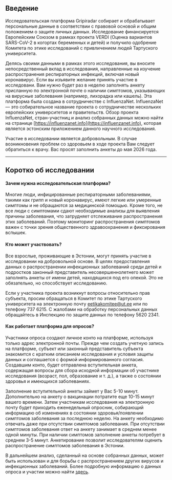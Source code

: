 ## Введение

Исследовательская платформа Gripiradar собирает и обрабатывает персональные данные в
соответствии с правовой основой и oбщим положением о защите личных данных.
Исследование финансируется Европейским Союзом в рамках проекта VERDI (Оценка вариантов
SARS-CoV-2 в когортах беременных и детей) и получило одобрение Комитета по этике
исследований с привличением людей Тартуского университета.

Делясь своими данными в рамках этого исследования, вы вносите непосредственный вклад в
исследования, направленные на изучение распространения респираторных инфекций, включая
новый коронавирус. Если вы изъявите желание принять участие в исследовани. Вам нужно
будет раз в неделю заполнять анкету присланную по электронной почте о наличии
симптомов, указывающих на вирусные заболевания (например, лихорадка или кашель). Эта
платформа была создана в сотрудничестве с InfluenzaNet. InfluenzaNet — это собирательное
название проекта o сотрудничестве нескольких европейских университетов и правительств.
Обзор проекта InfluenzaNet, стран-участниц и анализ собранных данных можно найти на
странице [https://influenzanet.info](https://influenzanet.info), которая является эстонским приложением данного
научного исследования.

Участие в исследовании является добровольным.
В случае возникновения проблем со здоровьем в ходе проекта Вам следует обратиться к врачу.
Вас просят заполнить анкеты до мая 2026 года.  

---

## Коротко об исследовании

#### Зачем нужна исследовательская платформа?

Многие люди, инфицированные респираторными заболеваниями, такими как грипп и новый
коронавирус, имеют легкие или умеренные симптомы и не обращаются за медицинской
помощью. Кроме того, не все люди с симптомами сдают необходимые анализы для выявления
причины заболевания, что затрудняет отслеживание распространения этих заболеваний.
Поэтому мониторинг распространения симптомов важен с точки зрения общественного
здравоохранения и фиксирования вспышек.

#### Кто может участвовать?

Все взрослые, проживающие в Эстонии, могут принять участие в исследовании на
добровольной основе. В целях предоставления данных о распространении инфекционных
заболеваний среди детей и подростков законный представитель несовершеннолетнего может
заполнять анкеты от имени детей, находящихся под его опекой. Это не обязательно, но
способствует исследованию.

Если у участника проекта возникнут вопросы относительно прав субъекта, просим обращаться в
Комитет по этике Тартуского университета на электронную почту eetikakomitee@ut.ee или по
телефону 737 6215. С жалобами на обработку персональных данных обращайтесь в
Инспекцию по защите данных по телефону 5620 2341.

#### Как работает платформа для опросов?

Участники опроса создают личное конто на платформе, используя только адрес электронной
почты. Прежде чем создать учетную запись на платформе, субъект или законный
представитель субъекта знакомится с кратким описанием исследования и условия защиты
данных и соглашается с формой информированного согласия. Cоздавшим конто, будет
отправлена вступительная анкета, содержащая вопросы для сбора исходнoй информации об
участникe исследования (возраст, пол, образование и т. д.), а также o состоянии здоровья и
имеющихся заболеваниях.

Заполнение вступительнoй анкеты займет у Вас 5-10 минут. Дополнительно на анкету о
вакцинации потратите еще 10-15 минут вашего времени. Затем участникам исследования на
электронную почту будет приходить еженедельный опросник, собирающий информацию об
изменениях в состоянии здоровья/появлении симптомов заболевания за последнюю неделю.
На анкету необходимо отвечать даже при отсутствии симптомов заболевания. При отсутствии
симптомов заболевания ответ на анкету занимает в среднем менее одной минуты. При
наличии симптомов заполнение анкеты потребует в среднем 3-5 минут. Анкетирование
позволит исследователям оценить распространение симптомов заболевания в Эстонии.

В дальнейшем анализ, сделанный на основе собранных данных, может быть использован и для
борьбы с распространением других вирусов и инфекционных заболеваний. Более подробную
информацию о данных опроса и участии можно найти [здесь](/survey-data).

